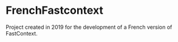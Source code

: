 # FrenchFastcontext
Project created in 2019 for the development of a French version of FastContext.
